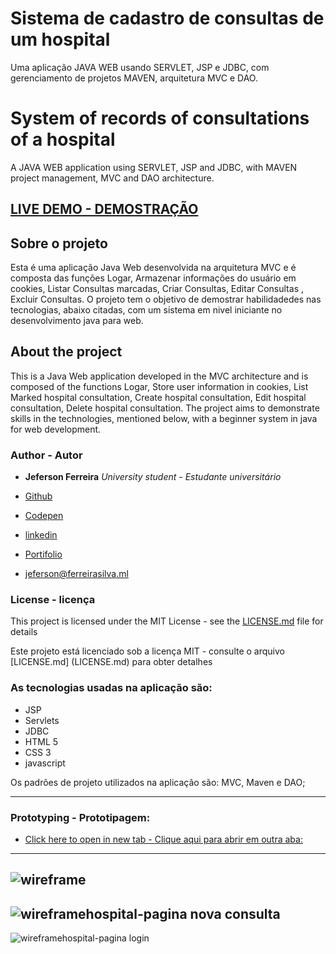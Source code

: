 # Sistema de cadastro de consultas de um hospital
Uma aplicação JAVA WEB usando SERVLET, JSP e JDBC, com gerenciamento de projetos MAVEN, arquitetura MVC e DAO.

# System of records of consultations of a hospital
A JAVA WEB application using SERVLET, JSP and JDBC, with MAVEN project management, MVC and DAO architecture.

## [LIVE DEMO - DEMOSTRAÇÃO](https://sistema-consulta-hospital.herokuapp.com/)

## Sobre o projeto

Esta é uma aplicação Java Web desenvolvida na arquitetura MVC e é composta das funções Logar, Armazenar informações do usuário em cookies, Listar Consultas marcadas, Criar Consultas, Editar Consultas , Excluir Consultas. O projeto tem o objetivo de demostrar habilidadedes nas tecnologias, abaixo citadas, com um sistema em nivel iniciante no desenvolvimento java para web.

## About the project

This is a Java Web application developed in the MVC architecture and is composed of the functions Logar, Store user information in cookies, List Marked hospital consultation, Create hospital consultation, Edit hospital consultation, Delete hospital consultation. The project aims to demonstrate skills in the technologies, mentioned below, with a beginner system in java for web development.

### Author - Autor

* **Jeferson Ferreira** *University student - Estudante universitário*

* [Github](https://github.com/jeferson0993)
* [Codepen](https://codepen.io/jeferson0993)
* [linkedin](https://www.linkedin.com/in/jeferson-ferreira-4a036b143)
* [Portifolio](http://www.jeferson.ml)
* jeferson@ferreirasilva.ml

### License - licença

This project is licensed under the MIT License - see the [LICENSE.md](LICENSE.md) file for details

Este projeto está licenciado sob a licença MIT - consulte o arquivo [LICENSE.md] (LICENSE.md) para obter detalhes

### As tecnologias usadas na aplicação são:

* JSP
* Servlets
* JDBC
* HTML 5
* CSS 3
* javascript

Os padrões de projeto utilizados na aplicação são: MVC, Maven e DAO;

---

### Prototyping - Prototipagem:

* [Click here to open in new tab  - Clique aqui para abrir em outra aba:](https://www.draw.io/?lightbox=1&highlight=0000ff&edit=_blank&layers=1&nav=1#G1d3B2fIDUucT0W7YoqQ-pSgjBWy7xWTCU)

***

![wireframe](https://user-images.githubusercontent.com/29678099/52979388-fe4afa80-33b3-11e9-9603-f8d43b8eac46.png)
---
![wireframehospital-pagina nova consulta](https://user-images.githubusercontent.com/29678099/53167563-045cf900-35b7-11e9-8d5b-29b187b32d83.png)
---
![wireframehospital-pagina login](https://user-images.githubusercontent.com/29678099/53167600-2191c780-35b7-11e9-9867-ae7c876cf9c2.png)
